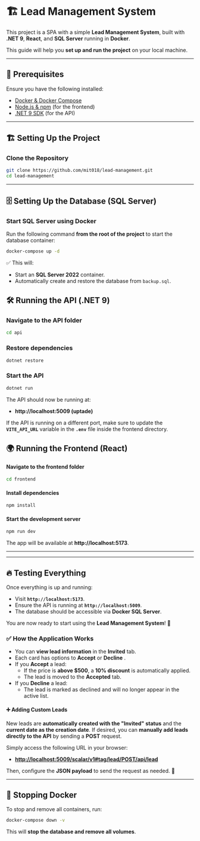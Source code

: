 # 🏗 Lead Management System

This project is a SPA with a simple **Lead Management System**, built with **.NET 9**, **React**, and **SQL Server** running in **Docker**.

This guide will help you **set up and run the project** on your local machine.

---

## 🚀 Prerequisites

Ensure you have the following installed:

- [Docker &amp; Docker Compose](https://www.docker.com/get-started)
- [Node.js &amp; npm](https://nodejs.org/) (for the frontend)
- [.NET 9 SDK](https://dotnet.microsoft.com/en-us/download) (for the API)

---

## 🏗 Setting Up the Project

### Clone the Repository

```sh
git clone https://github.com/mit018/lead-management.git
cd lead-management
```

---

## 🗄 Setting Up the Database (SQL Server)

### Start SQL Server using Docker

Run the following command **from the root of the project** to start the database container:

```sh
docker-compose up -d
```

✅ This will:

- Start an **SQL Server 2022** container.
- Automatically create and restore the database from `backup.sql`.

## 🛠 Running the API (.NET 9)

### Navigate to the API folder

```sh
cd api
```

### Restore dependencies

```sh
dotnet restore
```

### Start the API

```sh
dotnet run
```

The API should now be running at:

- **http://localhost:5009 (uptade)**

If the API is running on a different port, make sure to update the **`VITE_API_URL`** variable in the **`.env`** file inside the frontend directory.

## 🌍 Running the Frontend (React)

#### Navigate to the frontend folder

```sh
cd frontend
```

#### Install dependencies

```sh
npm install
```

#### Start the development server

```sh
npm run dev
```

The app will be available at **http://localhost:5173**.

---

---

## 🔥 Testing Everything

Once everything is up and running:

- Visit **`http://localhost:5173`**.
- Ensure the API is running at **`http://localhost:5009`**.
- The database should be accessible via **Docker SQL Server**.

You are now ready to start using the **Lead Management System**! 🚀

### ✅ **How the Application Works**

* You can **view lead information** in the **Invited** tab.
* Each card has options to **Accept** or **Decline** .
* If you **Accept** a lead:
  * If the price is **above $500**, a **10% discount** is automatically applied.
  * The lead is moved to the **Accepted** tab.
* If you **Decline** a lead:
  * The lead is marked as declined and will no longer appear in the active list.

#### ➕ Adding Custom Leads

New leads are **automatically created with the "Invited" status** and the **current date as the creation date**.
If desired, you can **manually add leads directly to the API** by sending a **POST** request.

Simply access the following URL in your browser:

* **[http://localhost:5009/scalar/v1#tag/lead/POST/api/lead](http://localhost:5009/scalar/v1#tag/lead/POST/api/lead)**

Then, configure the **JSON payload** to send the request as needed. 🚀

---

## 📌 Stopping Docker

To stop and remove all containers, run:

```sh
docker-compose down -v
```

This will **stop the database and remove all volumes**.
